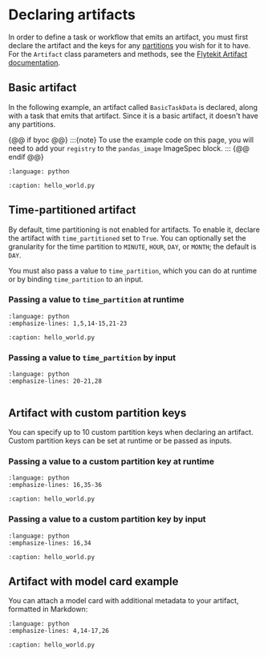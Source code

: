 # Declaring artifacts

In order to define a task or workflow that emits an artifact, you must first declare the artifact and the keys for any [partitions](./index.md#partitions) you wish for it to have. For the `Artifact` class parameters and methods, see the [Flytekit Artifact documentation](https://docs.flyte.org/en/latest/api/flytekit/generated/flytekit.Artifact.html).

## Basic artifact

In the following example, an artifact called `BasicTaskData` is declared, along with a task that emits that artifact. Since it is a basic artifact, it doesn't have any partitions.

{@@ if byoc @@}
:::{note}
To use the example code on this page, you will need to add your `registry` to the `pandas_image` ImageSpec block.
:::
{@@ endif @@}

```{literalinclude} ../../../_static/includes/core-concepts/artifacts/basic.py
:language: python
```

```{rli} https://raw.githubusercontent.com/unionai/unionai-examples/main/user_guide/core_concepts/artifacts/basic.py
:caption: hello_world.py
```

## Time-partitioned artifact

By default, time partitioning is not enabled for artifacts. To enable it, declare the artifact with `time_partitioned` set to `True`. You can optionally set the granularity for the time partition to `MINUTE`, `HOUR`, `DAY`, or `MONTH`; the default is `DAY`.

You must also pass a value to `time_partition`, which you can do at runtime or by binding `time_partition` to an input.

### Passing a value to `time_partition` at runtime

```{literalinclude} ../../../_static/includes/core-concepts/artifacts/time_partition_runtime.py
:language: python
:emphasize-lines: 1,5,14-15,21-23
```

```{rli} https://raw.githubusercontent.com/unionai/unionai-examples/main/user_guide/core_concepts/artifacts/time_partition_runtime.py
:caption: hello_world.py
```


### Passing a value to `time_partition` by input

```{literalinclude} ../../../_static/includes/core-concepts/artifacts/time_partition_input.py
:language: python
:emphasize-lines: 20-21,28
```

```{rli} https://raw.githubusercontent.com/unionai/unionai-examples/main/user_guide/core_concepts/artifacts/time_partition_input.py
```

## Artifact with custom partition keys

You can specify up to 10 custom partition keys when declaring an artifact. Custom partition keys can be set at runtime or be passed as inputs.

### Passing a value to a custom partition key at runtime

```{literalinclude} ../../../_static/includes/core-concepts/artifacts/partition_keys_runtime.py
:language: python
:emphasize-lines: 16,35-36
```

```{rli} https://raw.githubusercontent.com/unionai/unionai-examples/main/user_guide/core_concepts/artifacts/partition_keys_runtime.py
:caption: hello_world.py
```

### Passing a value to a custom partition key by input

```{literalinclude} ../../../_static/includes/core-concepts/artifacts/partition_keys_input.py
:language: python
:emphasize-lines: 16,34
```

```{rli} https://raw.githubusercontent.com/unionai/unionai-examples/main/user_guide/core_concepts/artifacts/partition_keys_input.py
:caption: hello_world.py
```

## Artifact with model card example

You can attach a model card with additional metadata to your artifact, formatted in Markdown:

```{literalinclude} ../../../_static/includes/core-concepts/artifacts/model_card.py
:language: python
:emphasize-lines: 4,14-17,26
```

```{rli} https://raw.githubusercontent.com/unionai/unionai-examples/main/user_guide/core_concepts/artifacts/model_card.py
:caption: hello_world.py
```
